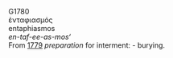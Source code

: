 G1780  
ἐνταφιασμός  
entaphiasmos  
*en-taf-ee-as-mos‘*  
From [1779](g1779) *preparation* for interment: - burying.  

